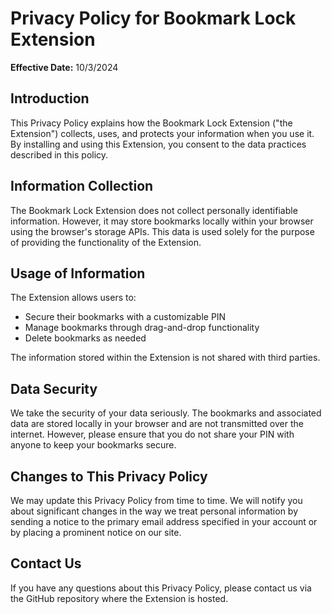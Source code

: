 # Privacy Policy for Bookmark Lock Extension

**Effective Date:** 10/3/2024

## Introduction  
This Privacy Policy explains how the Bookmark Lock Extension ("the Extension") collects, uses, and protects your information when you use it. By installing and using this Extension, you consent to the data practices described in this policy.

## Information Collection  
The Bookmark Lock Extension does not collect personally identifiable information. However, it may store bookmarks locally within your browser using the browser's storage APIs. This data is used solely for the purpose of providing the functionality of the Extension.

## Usage of Information  
The Extension allows users to:
- Secure their bookmarks with a customizable PIN
- Manage bookmarks through drag-and-drop functionality
- Delete bookmarks as needed

The information stored within the Extension is not shared with third parties.

## Data Security  
We take the security of your data seriously. The bookmarks and associated data are stored locally in your browser and are not transmitted over the internet. However, please ensure that you do not share your PIN with anyone to keep your bookmarks secure.

## Changes to This Privacy Policy  
We may update this Privacy Policy from time to time. We will notify you about significant changes in the way we treat personal information by sending a notice to the primary email address specified in your account or by placing a prominent notice on our site.

## Contact Us  
If you have any questions about this Privacy Policy, please contact us via the GitHub repository where the Extension is hosted.
